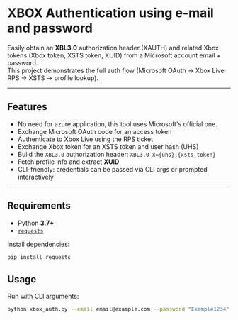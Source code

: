 # XBOX Authentication using e-mail and password

Easily obtain an **XBL3.0** authorization header (XAUTH) and related Xbox tokens (Xbox token, XSTS token, XUID) from a Microsoft account email + password.  
This project demonstrates the full auth flow (Microsoft OAuth → Xbox Live RPS → XSTS → profile lookup).

---

## Features
- No need for azure application, this tool uses Microsoft's official one.
- Exchange Microsoft OAuth code for an access token
- Authenticate to Xbox Live using the RPS ticket
- Exchange Xbox token for an XSTS token and user hash (UHS)
- Build the `XBL3.0` authorization header:  `XBL3.0 x={uhs};{xsts_token}`
- Fetch profile info and extract **XUID**
- CLI-friendly: credentials can be passed via CLI args or prompted interactively

---

## Requirements
- Python **3.7+**
- [`requests`](https://pypi.org/project/requests/)

Install dependencies:
```bash
pip install requests
```

## Usage

Run with CLI arguments:
```bash
python xbox_auth.py --email email@example.com --password "Example1234"
```
